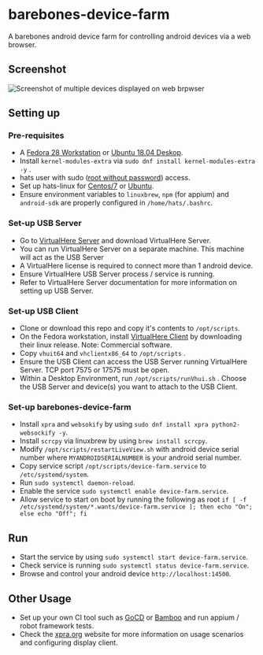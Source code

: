 # barebones-device-farm
A barebones android device farm for controlling android devices via a web browser.

## Screenshot

![Screenshot of multiple devices displayed on web brpwser](https://raw.githubusercontent.com/younglim/barebones-device-farm/master/device-farm-screenshot.png)

## Setting up

### Pre-requisites
- A [Fedora 28 Workstation](https://getfedora.org/en/workstation/download) or [Ubuntu 18.04 Deskop](http://releases.ubuntu.com/18.04).
- Install `kernel-modules-extra` via `sudo dnf install kernel-modules-extra -y` .
- hats user with sudo ([root without password](https://www.digitalocean.com/community/tutorials/how-to-create-a-sudo-user-on-centos-quickstart)) access.
- Set up hats-linux for [Centos/7](https://github.com/younglim/hats-linux/blob/master/centos-7/INSTALL.md) or [Ubuntu](https://github.com/younglim/hats-linux/blob/master/ubuntu/INSTALL.md). 
- Ensure environment variables to `linuxbrew`, `npm` (for appium) and `android-sdk` are properly configured in `/home/hats/.bashrc`.

### Set-up USB Server
- Go to [VirtualHere Server](https://virtualhere.com/content/usb-servers) and download VirtualHere Server. 
- You can run VirtualHere Server on a separate machine. This machine will act as the USB Server
- A VirtualHere license is required to connect more than 1 android device.
- Ensure VirtualHere USB Server process / service is running.
- Refer to VirtualHere Server documentation for more information on setting up USB Server.

### Set-up USB Client
- Clone or download this repo and copy it's contents to `/opt/scripts`.
- On the Fedora workstation, install [VirtualHere Client](https://www.virtualhere.com/usb_client_software) by downloading their linux release. Note: Commercial software.
- Copy `vhuit64` and `vhclientx86_64` to `/opt/scripts` .
- Ensure the USB Client can access the USB Server running VirtualHere Server. TCP port 7575 or 17575 must be open.
- Within a Desktop Environment, run `/opt/scripts/runVhui.sh` . Choose the USB Server and device(s) you want to attach to the USB Client.

### Set-up barebones-device-farm
- Install `xpra` and `websokify` by using `sudo dnf install xpra python2-websockify -y`.
- Install `scrcpy` via linuxbrew by using `brew install scrcpy`.
- Modify `/opt/scripts/restartLiveView.sh` with android device serial number where `MYANDROIDSERIALNUMBER` is your android serial number.
- Copy service script `/opt/scripts/device-farm.service` to `/etc/systemd/system`.
- Run `sudo systemctl daemon-reload`.
- Enable the service `sudo systemctl enable device-farm.service`.
- Allow service to start on boot by running the following as root `if [ -f /etc/systemd/system/*.wants/device-farm.service ]; then echo "On"; else echo "Off"; fi`

## Run
- Start the service by using `sudo systemctl start device-farm.service`.
- Check service is running `sudo systemctl status device-farm.service`.
- Browse and control your android device `http://localhost:14500`.

## Other Usage
- Set up your own CI tool such as [GoCD](https://www.gocd.org) or [Bamboo](https://www.atlassian.com/software/bamboo) and run appium / robot framework tests.
- Check the [xpra.org](https://www.xpra.org) website for more information on usage scenarios and configuring display client.
